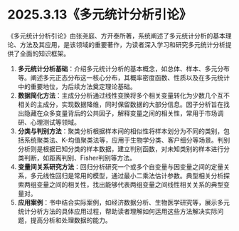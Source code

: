 # 2025.3.13《多元统计分析引论》
《多元统计分析引论》由张尧庭、方开泰所著，系统阐述了多元统计分析的基本理论、方法及其应用，是该领域的重要著作，为读者深入学习和研究多元统计分析提供了全面的知识框架。

1. **多元统计分析基础**：介绍多元统计分析的基本概念，如总体、样本、多元分布等。阐述多元正态分布这一核心分布，其概率密度函数、性质以及在多元统计中的重要地位，为后续方法奠定理论基础。
2. **数据简化方法**：主成分分析通过线性变换将多个相关变量转化为少数几个互不相关的主成分，实现数据降维，同时保留数据的大部分信息。因子分析旨在找出隐藏在众多变量背后的公共因子，解释变量之间的相关性，常用于市场调研、心理测试等领域。
3. **分类与判别方法**：聚类分析根据样本间的相似性将样本划分为不同的类别，包括系统聚类法、K-均值聚类法等，应用于生物学分类、客户细分等场景。判别分析则是根据已知分类的样本数据，建立判别函数，对未知类别的样本进行分类判断，如距离判别、Fisher判别等方法。
4. **变量间关系研究方法**：回归分析研究一个或多个自变量与因变量之间的定量关系，多元线性回归是常用的模型，通过最小二乘法估计参数。典型相关分析探索两组变量之间的相关性，找出能够代表两组变量之间线性相关关系的典型变量对。
5. **应用案例**：书中结合实际案例，如经济数据分析、生物医学研究等，展示多元统计分析方法的具体应用过程，帮助读者理解如何运用这些方法解决实际问题，提高分析和处理数据的能力。 